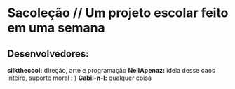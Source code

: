 # Sacoleção // Um projeto escolar feito em uma semana
## Desenvolvedores:
**silkthecool:** direção, arte e programação
**NeilApenaz:** ideia desse caos inteiro, suporte moral : )
**Gabil-n-l:** qualquer coisa
